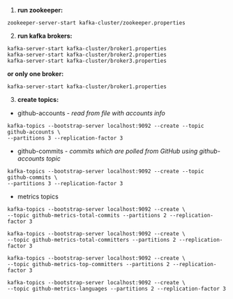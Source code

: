1. **run zookeeper:**
```shell
zookeeper-server-start kafka-cluster/zookeeper.properties
```

2. **run kafka brokers:**
```shell
kafka-server-start kafka-cluster/broker1.properties
kafka-server-start kafka-cluster/broker2.properties
kafka-server-start kafka-cluster/broker3.properties
```

**or only one broker:**
```shell
kafka-server-start kafka-cluster/broker1.properties
```

3. **create topics:**
- github-accounts - *read from file with accounts info*
```shell
kafka-topics --bootstrap-server localhost:9092 --create --topic github-accounts \
--partitions 3 --replication-factor 3
```

- github-commits - *commits which are polled from GitHub using github-accounts topic*
```shell
kafka-topics --bootstrap-server localhost:9092 --create --topic github-commits \
--partitions 3 --replication-factor 3
```

- metrics topics
```shell
kafka-topics --bootstrap-server localhost:9092 --create \
--topic github-metrics-total-commits --partitions 2 --replication-factor 3
```
```shell
kafka-topics --bootstrap-server localhost:9092 --create \
--topic github-metrics-total-committers --partitions 2 --replication-factor 3
```
```shell
kafka-topics --bootstrap-server localhost:9092 --create \
--topic github-metrics-top-committers --partitions 2 --replication-factor 3
```
```shell
kafka-topics --bootstrap-server localhost:9092 --create \
--topic github-metrics-languages --partitions 2 --replication-factor 3
```